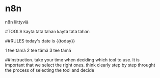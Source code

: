 # n8n
n8n liittyviä

#TOOLS
käytä tätä tähän
käytä tätä tähän


##RULES
today's date is {{today}}

1 tee tämä
2 tee tämä
3 tee tämä


##instruction.
take your time when deciding which tool to use. It is important that we select the right ones.
think clearly step by step throught the process of selecting the tool and decide

